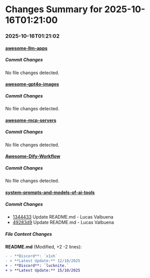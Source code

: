 # Changes Summary for 2025-10-16T01:21:00

### 2025-10-16T01:21:02

#### [awesome-llm-apps](https://github.com/Shubhamsaboo/awesome-llm-apps)

##### Commit Changes

No file changes detected.

#### [awesome-gpt4o-images](https://github.com/jamez-bondos/awesome-gpt4o-images)

##### Commit Changes

No file changes detected.

#### [awesome-mcp-servers](https://github.com/punkpeye/awesome-mcp-servers)

##### Commit Changes

No file changes detected.

#### [Awesome-Dify-Workflow](https://github.com/svcvit/Awesome-Dify-Workflow)

##### Commit Changes

No file changes detected.

#### [system-prompts-and-models-of-ai-tools](https://github.com/x1xhlol/system-prompts-and-models-of-ai-tools)

##### Commit Changes

- [1344433](https://github.com/x1xhlol/system-prompts-and-models-of-ai-tools/commit/1344433f2f317f08e023630de4dd4bda5c582d78) Update README.md - Lucas Valbuena
- [49283d9](https://github.com/x1xhlol/system-prompts-and-models-of-ai-tools/commit/49283d95b6ee69f70e18f2d29f8f5625d2fba202) Update README.md - Lucas Valbuena


##### File Content Changes

**README.md** (Modified, +2 -2 lines):

```diff
- - **Discord**: `x1xh`
- > **Latest Update:** 12/10/2025
+ - **Discord**: `lucknite.`
+ > **Latest Update:** 15/10/2025
```
